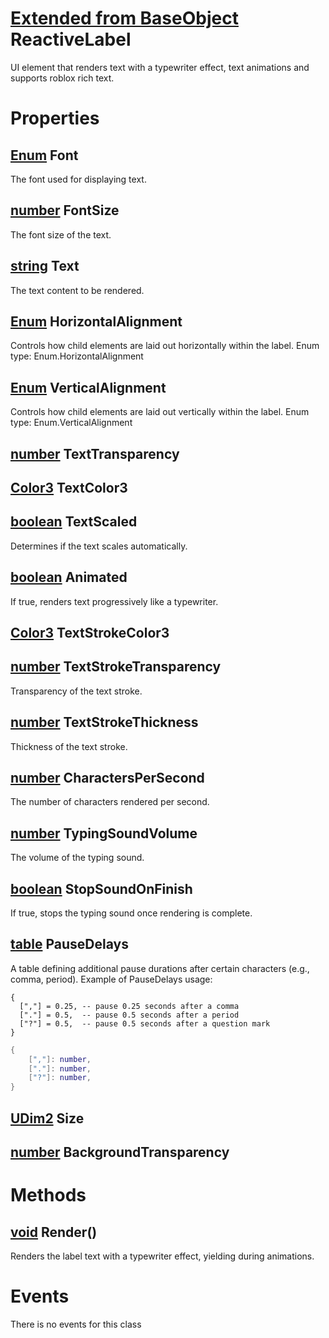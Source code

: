 # [Extended from BaseObject](BaseObject.md) ReactiveLabel 
UI element that renders text with a typewriter effect, text animations and supports roblox rich text. 
	 
# Properties

## [Enum](Enum.md) Font
The font used for displaying text.
  
## [number](number.md) FontSize
The font size of the text.
  
## [string](string.md) Text
The text content to be rendered.
  
## [Enum](Enum.md) HorizontalAlignment
Controls how child elements are laid out horizontally within the label. Enum type: Enum.HorizontalAlignment
        
## [Enum](Enum.md) VerticalAlignment
Controls how child elements are laid out vertically within the label. Enum type: Enum.VerticalAlignment
  
## [number](number.md) TextTransparency

## [Color3](Color3.md) TextColor3

## [boolean](boolean.md) TextScaled
Determines if the text scales automatically.
  
## [boolean](boolean.md) Animated
If true, renders text progressively like a typewriter.
  
## [Color3](Color3.md) TextStrokeColor3

## [number](number.md) TextStrokeTransparency
Transparency of the text stroke.
  
## [number](number.md) TextStrokeThickness
Thickness of the text stroke.
  
## [number](number.md) CharactersPerSecond
 The number of characters rendered per second.
  
## [number](number.md) TypingSoundVolume
The volume of the typing sound.
  
## [boolean](boolean.md) StopSoundOnFinish
If true, stops the typing sound once rendering is complete.
  
## [table](table.md) PauseDelays 
A table defining additional pause durations after certain characters (e.g., comma, period).
  Example of PauseDelays usage:
  ```
  {
  	[","] = 0.25, -- pause 0.25 seconds after a comma
  	["."] = 0.5,  -- pause 0.5 seconds after a period
  	["?"] = 0.5,  -- pause 0.5 seconds after a question mark
  }
  ```
 
```lua
{
 	[","]: number,
	["."]: number,
	["?"]: number,
}
```
## [UDim2](UDim2.md) Size

## [number](number.md) BackgroundTransparency



# Methods
## [void](https://create.roblox.com/docs/scripting/luau/nil) Render() 
 Renders the label text with a typewriter effect, yielding during animations.
	


# Events
There is no events for this class


